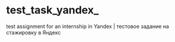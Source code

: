 # test_task_yandex_
test assignment for an internship in Yandex | тестовое задание на стажировку в Яндекс
